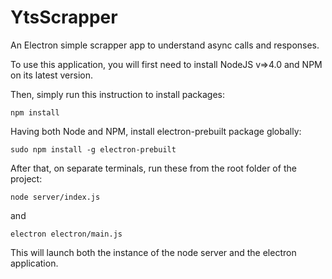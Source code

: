 # YtsScrapper
An Electron simple scrapper app to understand async calls and responses.

To use this application, you will first need to install NodeJS v=>4.0 and NPM on its latest version.

Then, simply run this instruction to install packages:

    npm install

Having both Node and NPM, install electron-prebuilt package globally:

    sudo npm install -g electron-prebuilt
    
After that, on separate terminals, run these from the root folder of the project:

    node server/index.js
and
    
    electron electron/main.js
    
This will launch both the instance of the node server and the electron application.
